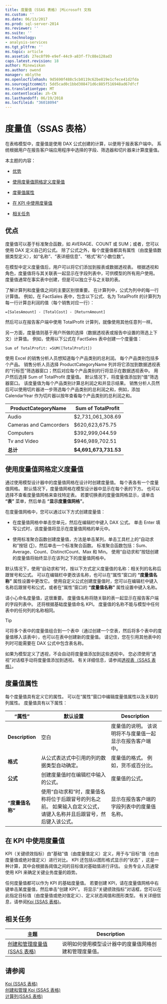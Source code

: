 ```yaml
---
title: 度量值 (SSAS 表格) |Microsoft 文档
ms.custom: ''
ms.date: 06/13/2017
ms.prod: sql-server-2014
ms.reviewer: ''
ms.suite: ''
ms.technology:
- analysis-services
ms.tgt_pltfrm: ''
ms.topic: article
ms.assetid: 27ec8f99-e9ef-44c9-a83f-f7c88e128ad3
caps.latest.revision: 18
author: Minewiskan
ms.author: owend
manager: mblythe
ms.openlocfilehash: 9d5690f488c5cb0119c62be819e1cfece41d2fda
ms.sourcegitcommit: 5dd5cad0c1bbd308471d6c885f516948ad67dfcf
ms.translationtype: MT
ms.contentlocale: zh-CN
ms.lasthandoff: 06/19/2018
ms.locfileid: "36018094"
---
```

# <a name="measures-ssas-tabular"></a>度量值（SSAS 表格）
  在表格模型中，度量值是使用 DAX 公式创建的计算，以便用于报表客户端中。 系统根据用户在报告客户端应用程序中选择的字段、筛选器和切片器来计算度量值。  
  
 本主题的内容：  
  
-   [优势](#bkmk_understanding)  
  
-   [使用度量值网格定义度量值](#bkmk_def_mg)  
  
-   [度量值属性](#bkmk_properties)  
  
-   [在 KPI 中使用度量值](#bkmk_KPI)  
  
-   [相关任务](#bkmk_rel_tasks)  
  
##  <a name="bkmk_understanding"></a> 优点  
 度量值可以基于标准聚合函数，如 AVERAGE、COUNT 或 SUM；或者，您可以使用 DAX 定义自己的公式。 除了公式之外，每个度量值都具有属性（由度量值数据类型定义），如“名称”、“表详细信息”、“格式”和“小数位数”。  
  
 在模型中定义度量值后，用户可以将它们添加到报表或数据透视表。 根据透视和角色，度量值将与其关联表一起显示在字段列表中，可供模型的所有用户使用。 度量值通常在事实表中创建，但是可以独立于与之关联的表。  
  
 了解计算列和度量值之间的主要区别很重要。 在计算列中，公式为列中的每一行计算值。 例如，在 FactSales 表中，包含以下公式、名为 TotalProfit 的计算列为每一行计算总利润的值（每个销售对应一行）：  
  
```  
=[SalesAmount] - [TotalCost] - [ReturnAmount]  
```  
  
 然后可以在报告客户端中使用 TotalProfit 计算列，就像使用其他任意列一样。  
  
 另一方面，度量值则基于用户所做的选择（数据透视表或报告中设置的筛选上下文）计算值。 例如，使用以下公式在 FactSales 表中创建一个度量值：  
  
```  
Sum of TotalProfit: =SUM([TotalProfit])  
```  
  
 使用 Excel 的销售分析人员想知道每个产品类别的总利润。 每个产品类别包括多个产品。 销售分析人员选择 ProductCategoryName 列并将它添加到数据透视表的“行标签”筛选器窗口；然后对应每个产品类别的行将显示在数据透视表中。 用户然后选择 Sum of TotalProfit 度量值。 默认情况下，将度量值添加到“值”筛选器窗口。 该度量值为每个产品类别计算总利润之和并显示结果。 销售分析人员然后可以使用切片器进一步筛选每个产品类别的总利润之和，例如，添加 CalendarYear 作为切片器以按年查看每个产品类别的总利润之和。  
  
|ProductCategoryName|Sum of TotalProfit|  
|-------------------------|------------------------|  
|Audio|$2,731,061,308.69|  
|Cameras and Camcorders|$620,623,675.75|  
|Computers|$392,999,044.59|  
|Tv and Video|$946,989,702.51|  
|**总计**|**$4,691,673,731.53**|  
  
##  <a name="bkmk_def_mg"></a> 使用度量值网格定义度量值  
 通过使用模型设计器中的度量值网格在设计时创建度量值。 每个表各有一个度量值网格。 默认情况下，度量值网格在模型设计器中显示在每个表的下方。 也可以选择不查看度量值网格来查找特定表。 若要切换表的度量值网格显示，请单击 **“表”** 菜单，然后单击 **“显示度量值网格”**。  
  
 在度量值网格中，您可以通过以下方式创建度量值：  
  
-   在度量值网格中单击空单元，然后在编辑栏中键入 DAX 公式。 单击 Enter 填写公式时，该度量值将显示在度量值网格的单元中。  
  
-   使用标准聚合函数创建度量值，方法是单击某列，单击工具栏上的“自动求和”按钮 (∑)，然后单击一个标准聚合函数。 标准聚合函数包括：Sum、Average、Count、DistinctCount、Max 和 Min。 使用“自动求和”按钮创建的度量值将始终显示在该列之下的度量值网格中。  
  
 默认情况下，使用“自动求和”时，按以下方式定义度量值的名称：相关列的名称后跟冒号和公式。 可以在编辑栏中更改该名称，也可以在“属性”窗口的 **“度量值名称”** 属性设置中更改它。 使用自定义公式创建度量值时，您可以在编辑栏中键入名称后跟冒号和公式，或者在“属性”窗口的 **“度量值名称”** 属性设置中键入名称。  
  
 请小心命名度量值，这很重要。 度量值名称将随关联的表一起显示在报告客户端的字段列表中。 还将根据基础度量值命名 KPI。 度量值的名称不能与模型中任何表中的任何列的名称相同。  
  
> [!TIP]  
>  可将多个表中的度量值组合到一个表中（通过创建一个空表，然后将多个表中的度量值移入该表中），也可以在表中创建新的度量值。 请记住，您在引用其他表中的列时可能需要在 DAX 公式中包含表名称。  
  
 如果为模型定义了透视，不会自动将度量值添加到这些透视中。 您必须使用“透视”对话框手动将度量值添加到透视。 有关详细信息，请参阅[透视表（SSAS 表格）](perspectives-ssas-tabular.md)。  
  
##  <a name="bkmk_properties"></a> 度量值属性  
 每个度量值具有定义它的属性。 可以在“属性”窗口中编辑度量值属性以及关联的列属性。 度量值具有以下属性：  
  
|“属性”|默认设置|Description|  
|--------------|---------------------|-----------------|  
|**Description**|空白|度量值的说明。 该说明将不与度量值一起显示在报告客户端中。|  
|**格式**|从公式表达式中引用的列的数据类型自动确定。|度量值的格式。 例如，货币或百分比。|  
|**公式**|创建度量值时在编辑栏中输入的公式。|度量值的公式。|  
|**“度量值名称”**|使用“自动求和”时，度量值名称将位于后跟冒号的列名之前。 如果输入自定义公式，请键入名称并且后跟冒号，然后键入该公式。|显示在报告客户端的字段列表中的度量值名称。|  
  
##  <a name="bkmk_KPI"></a> 在 KPI 中使用度量值  
 KPI（关键绩效指标）由“基础”值（由度量值定义）定义，用于与“目标”值（也由度量值或绝对值定义）进行对比。 KPI 还包括以图形格式显示的“状态” ，这是一种计算，其中会根据各阈值之间的目标值对基础值进行评估。 业务专业人员通常使用 KPI 来确定关键业务度量的趋势。  
  
 任何度量值都可以作为 KPI 的基础度量值。 若要创建 KPI，请在度量值网格中右键单击某度量值，然后单击“创建 KPI”。 将显示“关键绩效指标”对话框，您可以在此指定目标值（由度量值或绝对值定义）、定义状态阈值和图形类型。 有关详细信息，请参阅[Kpi &#40;SSAS 表格&#41;](kpis-ssas-tabular.md)。  
  
##  <a name="bkmk_rel_tasks"></a> 相关任务  
  
|主题|Description|  
|-----------|-----------------|  
|[创建和管理度量值&#40;SSAS 表格&#41;](measures-ssas-tabular.md)|说明如何使用模型设计器中的度量值网格创建和管理度量值。|  
  
## <a name="see-also"></a>请参阅  
 [Kpi &#40;SSAS 表格&#41;](kpis-ssas-tabular.md)   
 [创建和管理 Kpi &#40;SSAS 表格&#41;](create-and-manage-kpis-ssas-tabular.md)   
 [计算列&#40;SSAS 表格&#41;](ssas-calculated-columns.md)  
  
  